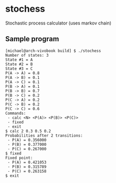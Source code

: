 # stochess

Stochastic process calculator (uses markov chain)

## Sample program

```
[michael@arch-vivobook build] $ ./stochess
Number of states: 3
State #1 = A
State #2 = B
State #3 = C
P(A -> A) = 0.8
P(A -> B) = 0.1
P(A -> C) = 0.1
P(B -> A) = 0.1
P(B -> B) = 0.7
P(B -> C) = 0.2
P(C -> A) = 0.2
P(C -> B) = 0.2
P(C -> C) = 0.6
Commands:
 - calc <N> <P(A)> <P(B)> <P(C)>
 - fixed
 - exit
$ calc 2 0.3 0.5 0.2
Probabilities after 2 transitions:
 - P(A) = 0.356000
 - P(B) = 0.377000
 - P(C) = 0.267000
$ fixed
Fixed point:
 - P(A) = 0.421053
 - P(B) = 0.315789
 - P(C) = 0.263158
$ exit
```

